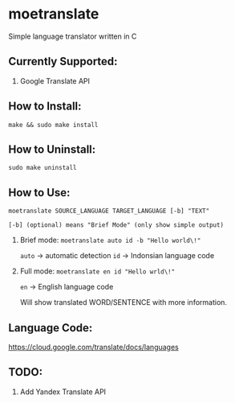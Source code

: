 # moetranslate
Simple language translator written in C

## Currently Supported:
1. Google Translate API

## How to Install:

```
make && sudo make install
```

## How to Uninstall:

```
sudo make uninstall
```

## How to Use:

```
moetranslate SOURCE_LANGUAGE TARGET_LANGUAGE [-b] "TEXT"

[-b] (optional) means "Brief Mode" (only show simple output)
```


1. Brief mode:
	`moetranslate auto id -b "Hello world\!"`

	`auto`	-> automatic detection
	`id`	-> Indonsian language code
2. Full mode:
	`moetranslate en id "Hello wrld\!"`

	`en`	-> English language code

	Will show translated WORD/SENTENCE with	more information.

## Language Code:
https://cloud.google.com/translate/docs/languages


## TODO:
1. Add Yandex Translate API
